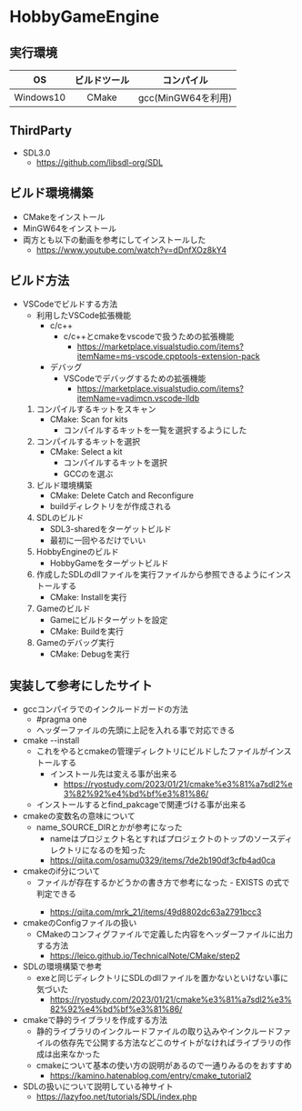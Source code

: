 # HobbyGameEngine

## 実行環境
|OS|ビルドツール|コンパイル|
|:---:|:---:|:---:|
|Windows10|CMake|gcc(MinGW64を利用)|

## ThirdParty
- SDL3.0
    - https://github.com/libsdl-org/SDL
    
## ビルド環境構築
- CMakeをインストール
- MinGW64をインストール
- 両方とも以下の動画を参考にしてインストールした
    - https://www.youtube.com/watch?v=dDnfXOz8kY4

## ビルド方法
- VSCodeでビルドする方法
    - 利用したVSCode拡張機能
        - c/c++
            - c/c++とcmakeをvscodeで扱うための拡張機能
                - https://marketplace.visualstudio.com/items?itemName=ms-vscode.cpptools-extension-pack
        - デバッグ
            - VSCodeでデバッグするための拡張機能  
                - https://marketplace.visualstudio.com/items?itemName=vadimcn.vscode-lldb
    1. コンパイルするキットをスキャン
        - CMake: Scan for kits
            - コンパイルするキットを一覧を選択するようにした
    1. コンパイルするキットを選択
        - CMake: Select a kit
            - コンパイルするキットを選択
            - GCCのを選ぶ
    1.  ビルド環境構築
        - CMake: Delete Catch and Reconfigure 
        - buildディレクトリをが作成される
    1. SDLのビルド
        - SDL3-sharedをターゲットビルド
        - 最初に一回やるだけでいい
    1. HobbyEngineのビルド
        - HobbyGameをターゲットビルド
    1. 作成したSDLのdllファイルを実行ファイルから参照できるようにインストールする
        - CMake: Installを実行
    1. Gameのビルド
        - Gameにビルドターゲットを設定
        - CMake: Buildを実行
    1. Gameのデバッグ実行
        - CMake: Debugを実行

## 実装して参考にしたサイト
- gccコンパイラでのインクルードガードの方法
    - #pragma one
    - ヘッダーファイルの先頭に上記を入れる事で対応できる
- cmake --install
    - これをやるとcmakeの管理ディレクトリにビルドしたファイルがインストールする
        - インストール先は変える事が出来る
            - https://ryostudy.com/2023/01/21/cmake%e3%81%a7sdl2%e3%82%92%e4%bd%bf%e3%81%86/
    - インストールするとfind_pakcageで関連づける事が出来る
- cmakeの変数名の意味について
    - name_SOURCE_DIRとかが参考になった
        - nameはプロジェクト名とすればプロジェクトのトップのソースディレクトリになるのを知った
        - https://qiita.com/osamu0329/items/7de2b190df3cfb4ad0ca
- cmakeのif分について
    - ファイルが存在するかどうかの書き方で参考になった
            - EXISTS <path> の式で判定できる
        - https://qiita.com/mrk_21/items/49d8802dc63a2791bcc3
- cmakeのConfigファイルの扱い
    - CMakeのコンフィグファイルで定義した内容をヘッダーファイルに出力する方法
        - https://leico.github.io/TechnicalNote/CMake/step2
- SDLの環境構築で参考
    - exeと同じディレクトリにSDLのdllファイルを置かないといけない事に気づいた
        - https://ryostudy.com/2023/01/21/cmake%e3%81%a7sdl2%e3%82%92%e4%bd%bf%e3%81%86/ 
- cmakeで静的ライブラリを作成する方法
    - 静的ライブラリのインクルードファイルの取り込みやインクルードファイルの依存先で公開する方法などこのサイトがなければライブラリの作成は出来なかった
    - cmakeについて基本の使い方の説明があるので一通りみるのをおすすめ
        - https://kamino.hatenablog.com/entry/cmake_tutorial2
- SDLの扱いについて説明している神サイト
    - https://lazyfoo.net/tutorials/SDL/index.php
    